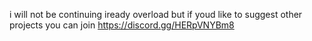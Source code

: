 i will not be continuing iready overload but if youd like to suggest other projects you can join https://discord.gg/HERpVNYBm8
